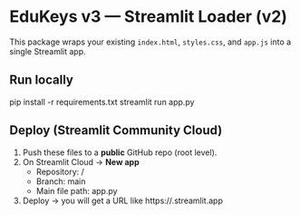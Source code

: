 # EduKeys v3 — Streamlit Loader (v2)
This package wraps your existing `index.html`, `styles.css`, and `app.js` into a single Streamlit app.

## Run locally
pip install -r requirements.txt
streamlit run app.py

## Deploy (Streamlit Community Cloud)
1) Push these files to a **public** GitHub repo (root level).
2) On Streamlit Cloud → **New app**
   - Repository: <your-user>/<your-repo>
   - Branch: main
   - Main file path: app.py
3) Deploy → you will get a URL like https://<your-app>.streamlit.app
